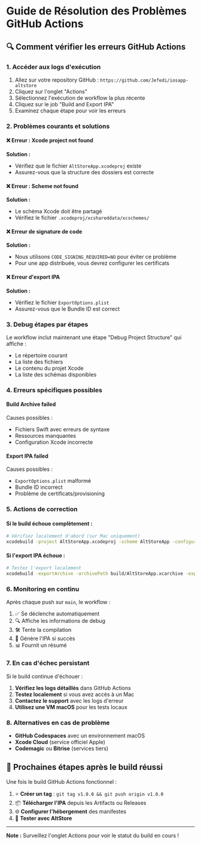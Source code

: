 # Guide de Résolution des Problèmes GitHub Actions

## 🔍 Comment vérifier les erreurs GitHub Actions

### 1. Accéder aux logs d'exécution
1. Allez sur votre repository GitHub : `https://github.com/Jefedi/iosapp-altstore`
2. Cliquez sur l'onglet "Actions"
3. Sélectionnez l'exécution de workflow la plus récente
4. Cliquez sur le job "Build and Export IPA"
5. Examinez chaque étape pour voir les erreurs

### 2. Problèmes courants et solutions

#### ❌ **Erreur : Xcode project not found**
**Solution :**
- Vérifiez que le fichier `AltStoreApp.xcodeproj` existe
- Assurez-vous que la structure des dossiers est correcte

#### ❌ **Erreur : Scheme not found**
**Solution :**
- Le schéma Xcode doit être partagé
- Vérifiez le fichier `.xcodeproj/xcshareddata/xcschemes/`

#### ❌ **Erreur de signature de code**
**Solution :**
- Nous utilisons `CODE_SIGNING_REQUIRED=NO` pour éviter ce problème
- Pour une app distribuée, vous devrez configurer les certificats

#### ❌ **Erreur d'export IPA**
**Solution :**
- Vérifiez le fichier `ExportOptions.plist`
- Assurez-vous que le Bundle ID est correct

### 3. Debug étapes par étapes

Le workflow inclut maintenant une étape "Debug Project Structure" qui affiche :
- Le répertoire courant
- La liste des fichiers
- Le contenu du projet Xcode
- La liste des schémas disponibles

### 4. Erreurs spécifiques possibles

#### **Build Archive failed**
Causes possibles :
- Fichiers Swift avec erreurs de syntaxe
- Ressources manquantes
- Configuration Xcode incorrecte

#### **Export IPA failed**
Causes possibles :
- `ExportOptions.plist` malformé
- Bundle ID incorrect
- Problème de certificats/provisioning

### 5. Actions de correction

#### **Si le build échoue complètement :**
```bash
# Vérifiez localement d'abord (sur Mac uniquement)
xcodebuild -project AltStoreApp.xcodeproj -scheme AltStoreApp -configuration Release clean build
```

#### **Si l'export IPA échoue :**
```bash
# Testez l'export localement
xcodebuild -exportArchive -archivePath build/AltStoreApp.xcarchive -exportPath build/ -exportOptionsPlist ExportOptions.plist
```

### 6. Monitoring en continu

Après chaque push sur `main`, le workflow :
1. ✅ Se déclenche automatiquement
2. 🔍 Affiche les informations de debug
3. 🛠 Tente la compilation
4. 📱 Génère l'IPA si succès
5. 📊 Fournit un résumé

### 7. En cas d'échec persistant

Si le build continue d'échouer :

1. **Vérifiez les logs détaillés** dans GitHub Actions
2. **Testez localement** si vous avez accès à un Mac
3. **Contactez le support** avec les logs d'erreur
4. **Utilisez une VM macOS** pour les tests locaux

### 8. Alternatives en cas de problème

- **GitHub Codespaces** avec un environnement macOS
- **Xcode Cloud** (service officiel Apple)
- **Codemagic** ou **Bitrise** (services tiers)

## 📱 Prochaines étapes après le build réussi

Une fois le build GitHub Actions fonctionnel :

1. ⭐ **Créer un tag** : `git tag v1.0.0 && git push origin v1.0.0`
2. 📦 **Télécharger l'IPA** depuis les Artifacts ou Releases
3. 🌐 **Configurer l'hébergement** des manifestes
4. 📲 **Tester avec AltStore**

---

**Note :** Surveillez l'onglet Actions pour voir le statut du build en cours !
